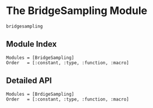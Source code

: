 # The BridgeSampling Module

 ```@docs
 bridgesampling
 ```

## Module Index

```@index
Modules = [BridgeSampling]
Order   = [:constant, :type, :function, :macro]
```
## Detailed API

```@autodocs
Modules = [BrdigeSampling]
Order   = [:constant, :type, :function, :macro]
```